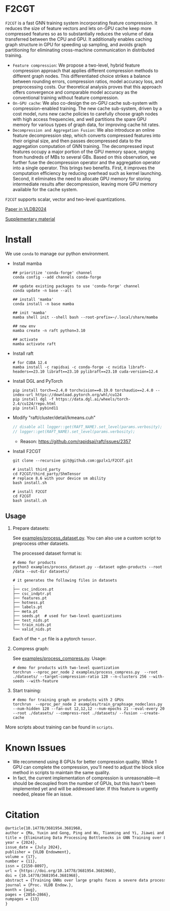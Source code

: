 # F2CGT

`F2CGT` is a fast GNN training system incorporating feature compression. It reduces the size of feature vectors and lets on-GPU cache keep more compressed features so as to substantially reduces the volume of data transferred between the CPU and GPU. It additionally enables caching graph structure in GPU for speeding up sampling, and avoids graph partitioning for eliminating cross-machine communication in distributed training. 

* `Feature compression`: We propose a two-level, hybrid feature compression approach that applies different compression methods to different graph nodes. This differentiated choice strikes a balance between rounding errors, compression ratios, model accuracy loss, and  preprocessing costs. Our theoretical analysis proves that this approach offers convergence and comparable model accuracy as the conventional training without feature compression.
* `On-GPU cache`: We also co-design the on-GPU cache sub-system with compression-enabled training. The new cache sub-system, driven by a cost model, runs new cache policies to carefully choose graph nodes with high access frequencies, and well partitions the spare GPU memory for various types of graph data, for improving cache hit rates.
* `Decompression and Aggregation Fusion`: We also introduce an online feature decompression step, which converts compressed features into their original size, and then passes decompressed data to the aggregation computation of GNN training. The decompressed input features occupy a major portion of the GPU memory space, ranging from hundreds of MBs to several GBs. Based on this observation, we further fuse the decompression operator and the aggregation operator into a single operator. This brings two benefits. First, it improves the computation efficiency by reducing overhead such as kernel launching. Second, it eliminates the need to allocate GPU memory for storing intermediate results after decompression, leaving more GPU memory available for the cache system.

`F2CGT` supports scalar, vector and two-level quantizations.

[Paper in VLDB2024](https://dl.acm.org/doi/10.14778/3681954.3681968)

[Supplementary material](https://github.com/gpzlx1/F2CGT-supplemental)

# Install
We use `conda` to manage our python environment.

* Install mamba

  ```shell
  ## prioritize 'conda-forge' channel
  conda config --add channels conda-forge
  
  ## update existing packages to use 'conda-forge' channel
  conda update -n base --all
  
  ## install 'mamba'
  conda install -n base mamba

  ## init 'mamba'
  mamba shell init --shell bash --root-prefix=~/.local/share/mamba
  
  ## new env
  mamba create -n raft python=3.10

  ## activate
  mamba activate raft
  ```

* Install raft

  ```shell
  # for CUDA 12.4
  mamba install -c rapidsai -c conda-forge -c nvidia libraft-headers==23.10 libraft==23.10 pylibraft==23.10 cuda-version=12.4
  ```

* Install DGL and PyTorch

  ```shell
  pip install torch==2.4.0 torchvision==0.19.0 torchaudio==2.4.0 --index-url https://download.pytorch.org/whl/cu124
  pip install dgl -f https://data.dgl.ai/wheels/torch-2.4/cu124/repo.html
  pip install pybind11
  ```

* Modify "raft/cluster/detail/kmeans.cuh"
  ```c++
  // disable all logger::get(RAFT_NAME).set_level(params.verbosity); in "raft/cluster/detail/kmeans.cuh"
  // logger::get(RAFT_NAME).set_level(params.verbosity);
  ```
  * Reason: https://github.com/rapidsai/raft/issues/2357

* Install F2CGT

   ```shell
   git clone --recursive git@github.com:gpzlx1/F2CGT.git

   # install third_party
   cd F2CGT/third_party/ShmTensor
   # replace 8.6 with your device sm ability
   bash install.sh

   # install F2CGT
   cd F2CGT
   bash install.sh
   ```

## Usage

1. Prepare datasets:

   See [examples/process_dataset.py](./examples/process_dataset.py). You can also use a custom script to preprocess other datasets.

   The processed dataset format is:

   ```shell
   # demo for products
   python3 examples/process_dataset.py --dataset ogbn-products --root /data --out-dir datasets/

   # it generates the following files in datasets
   .
   ├── csc_indices.pt
   ├── csc_indptr.pt
   ├── features.pt
   ├── hotness.pt
   ├── labels.pt
   ├── meta.pt
   ├── seeds.pt  # used for two-level quantizations
   ├── test_nids.pt
   ├── train_nids.pt
   └── valid_nids.pt
   ```

   Each of the `*.pt` file is a pytorch `tensor`.

2. Compress graph:

   See [examples/process_compress.py](./examples/process_compress.py). Usage:

   ```shell
   # demo for products with two-level quantization
   torchrun --nproc_per_node 2 examples/process_compress.py  --root ./datasets/ --target-compression-ratio 128 --n-clusters 256 --with-seeds --with-feature
   ```

3. Start training:
     ```shell
     # demo for training graph on products with 2 GPUs
     torchrun  --nproc_per_node 2 examples/train_graphsage_nodeclass.py --num-hidden 128 --fan-out 12,12,12 --num-epochs 21 --eval-every 20 --root ./datasets/ --compress-root ./datasets/ --fusion --create-cache
     ```

More scripts about training can be found in `scripts`.

# Known Issues

* We recommend using 8 GPUs for better compression quality. While 1 GPU can complete the compression, you'll need to adjust the block slice method in scripts to maintain the same quality.
* In fact, the current implementation of compression is unreasonable—it should be decoupled from the number of GPUs, but this hasn't been implemented yet and will be addressed later. If this feature is urgently needed, please file an issue.

# Citation
```latex
@article{10.14778/3681954.3681968,
author = {Ma, Yuxin and Gong, Ping and Wu, Tianming and Yi, Jiawei and Yang, Chengru and Li, Cheng and Peng, Qirong and Xie, Guiming and Bao, Yongcheng and Liu, Haifeng and Xu, Yinlong},
title = {Eliminating Data Processing Bottlenecks in GNN Training over Large Graphs via Two-level Feature Compression},
year = {2024},
issue_date = {July 2024},
publisher = {VLDB Endowment},
volume = {17},
number = {11},
issn = {2150-8097},
url = {https://doi.org/10.14778/3681954.3681968},
doi = {10.14778/3681954.3681968},
abstract = {Training GNNs over large graphs faces a severe data processing bottleneck, involving both sampling and feature loading. To tackle this issue, we introduce F2CGT, a fast GNN training system incorporating feature compression. To avoid potential accuracy degradation, we propose a two-level, hybrid feature compression approach that applies different compression methods to various graph nodes. This differentiated choice strikes a balance between rounding errors, compression ratios, model accuracy loss, and preprocessing costs. Our theoretical analysis proves that this approach offers convergence and comparable model accuracy as the conventional training without feature compression. Additionally, we also co-design the on-GPU cache sub-system with compression-enabled training within F2CGT. The new cache sub-system, driven by a cost model, runs new cache policies to carefully choose graph nodes with high access frequencies, and well partitions the spare GPU memory for various types of graph data, for improving cache hit rates. Finally, extensive evaluation of F2CGT on two popular GNN models and four datasets, including three large public datasets, demonstrates that F2CGT achieves a compression ratio of up to 128 and provides GNN training speedups of 1.23-2.56\texttimes{} and 3.58--71.46\texttimes{} for single-machine and distributed training, respectively, with up to 32 GPUs and marginal accuracy loss.},
journal = {Proc. VLDB Endow.},
month = {aug},
pages = {2854–2866},
numpages = {13}
}
```
